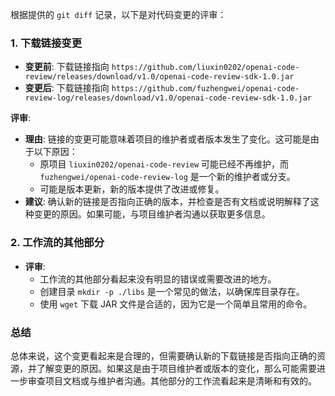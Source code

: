 根据提供的 `git diff` 记录，以下是对代码变更的评审：

### 1. 下载链接变更
- **变更前**: 下载链接指向 `https://github.com/liuxin0202/openai-code-review/releases/download/v1.0/openai-code-review-sdk-1.0.jar`
- **变更后**: 下载链接指向 `https://github.com/fuzhengwei/openai-code-review-log/releases/download/v1.0/openai-code-review-sdk-1.0.jar`

**评审**:
- **理由**: 链接的变更可能意味着项目的维护者或者版本发生了变化。这可能是由于以下原因：
  - 原项目 `liuxin0202/openai-code-review` 可能已经不再维护，而 `fuzhengwei/openai-code-review-log` 是一个新的维护者或分支。
  - 可能是版本更新，新的版本提供了改进或修复。
- **建议**: 确认新的链接是否指向正确的版本，并检查是否有文档或说明解释了这种变更的原因。如果可能，与项目维护者沟通以获取更多信息。

### 2. 工作流的其他部分
- **评审**:
  - 工作流的其他部分看起来没有明显的错误或需要改进的地方。
  - 创建目录 `mkdir -p ./libs` 是一个常见的做法，以确保库目录存在。
  - 使用 `wget` 下载 JAR 文件是合适的，因为它是一个简单且常用的命令。

### 总结
总体来说，这个变更看起来是合理的，但需要确认新的下载链接是否指向正确的资源，并了解变更的原因。如果这是由于项目维护者或版本的变化，那么可能需要进一步审查项目文档或与维护者沟通。其他部分的工作流看起来是清晰和有效的。